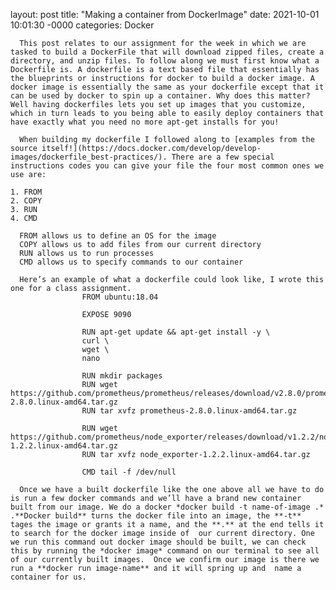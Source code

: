 layout: post
title: "Making a container from DockerImage"
date: 2021-10-01 10:01:30 -0000
categories: Docker 

	  This post relates to our assignment for the week in which we are tasked to build a DockerFile that will download zipped files, create a directory, and unzip files. To follow along we must first know what a Dockerfile is. A dockerfile is a text based file that essentially has the blueprints or instructions for docker to build a docker image. A docker image is essentially the same as your dockerfile except that it can be used by docker to spin up a container. Why does this matter? Well having dockerfiles lets you set up images that you customize, which in turn leads to you being able to easily deploy containers that have exactly what you need no more apt-get installs for you! 

      When building my dockerfile I followed along to [examples from the source itself!](https://docs.docker.com/develop/develop-images/dockerfile_best-practices/). There are a few special instructions codes you can give your file the four most common ones we use are: 

	1. FROM
	2. COPY
	3. RUN
	4. CMD

	  FROM allows us to define an OS for the image
	  COPY allows us to add files from our current directory
	  RUN allows us to run processes 
	  CMD allows us to specify commands to our container 

	  Here’s an example of what a dockerfile could look like, I wrote this one for a class assignment. 
					FROM ubuntu:18.04

				    EXPOSE 9090

					RUN apt-get update && apt-get install -y \ 
					curl \ 
					wget \
					nano

					RUN mkdir packages 
					RUN wget https://github.com/prometheus/prometheus/releases/download/v2.8.0/prometheus-2.8.0.linux-amd64.tar.gz 
					RUN tar xvfz prometheus-2.8.0.linux-amd64.tar.gz

					RUN wget https://github.com/prometheus/node_exporter/releases/download/v1.2.2/node_exporter-1.2.2.linux-amd64.tar.gz 
					RUN tar xvfz node_exporter-1.2.2.linux-amd64.tar.gz

					CMD tail -f /dev/null

	  Once we have a built dockerfile like the one above all we have to do is run a few docker commands and we’ll have a brand new container built from our image. We do a docker *docker build -t name-of-image .*   .**Docker build** turns the docker file into an image, the **-t** tages the image or grants it a name, and the **.** at the end tells it to search for the docker image inside of  our current directory. One we run this command out docker image should be built, we can check this by running the *docker image* command on our terminal to see all of our currently built images.  Once we confirm our image is there we run a **docker run image-name** and it will spring up and  name a container for us.  


